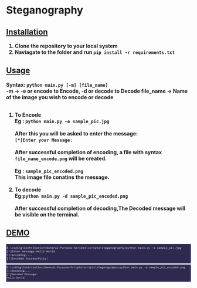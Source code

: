 # <b>Steganography<b>

## <ins>Installation</ins>
  1. Clone the repository to your local system
  2. Naviagate to the folder and run
  `pip install -r requirements.txt`  

## <ins>Usage</ins>
   Syntax: `python main.py [-m] [file_name]`<br>
   -m -> -e or encode to Encode, -d or decode to Decode
    file_name -> Name of the image you wish to encode or decode
    <br><br>
1. To Encode<br>
        Eg : `python main.py -e sample_pic.jpg`<br><br>
        After this you will be asked to enter the message:<br>
        `[*]Enter your Message: `<br><br>
        After successful completion of encoding, a file with syntax `file_name_encode.png` will be created.<br><br>
        Eg : `sample_pic_encoded.png`<br>
        This image file conatins the message.
    <br><br>
2. To decode<br>
    Eg:`python main.py -d sample_pic_encoded.png`<br><br>
    After successful completion of decoding,The Decoded message will be visible on the terminal.

## <ins>DEMO</ins>
![image info](./resources/s1.jpg)
![image info](./resources/s2.jpg)